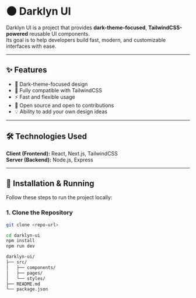 # 🌑 Darklyn UI

Darklyn UI is a project that provides **dark-theme-focused**, **TailwindCSS-powered** reusable UI components.  
Its goal is to help developers build fast, modern, and customizable interfaces with ease.

---

## ✨ Features

- 🌙 Dark-theme-focused design  
- 🎨 Fully compatible with TailwindCSS  
- ⚡ Fast and flexible usage  
- 🤝 Open source and open to contributions  
- 💡 Ability to add your own design ideas  

---

## 🛠 Technologies Used

**Client (Frontend):** React, Next.js, TailwindCSS  
**Server (Backend):** Node.js, Express  

---

## 🚀 Installation & Running

Follow these steps to run the project locally:

### 1. Clone the Repository  
```bash
git clone <repo-url>

cd darklyn-ui
npm install
npm run dev

darklyn-ui/
├── src/
│   ├── components/
│   ├── pages/
│   └── styles/
├── README.md
└── package.json



